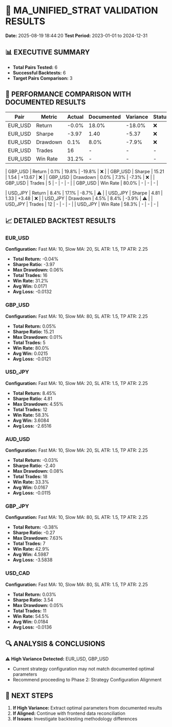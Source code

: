 # 🧪 MA_UNIFIED_STRAT VALIDATION RESULTS
**Date:** 2025-08-19 18:44:20
**Test Period:** 2023-01-01 to 2024-12-31

## 📊 EXECUTIVE SUMMARY

- **Total Pairs Tested:** 6
- **Successful Backtests:** 6
- **Target Pairs Comparison:** 3

## 🎯 PERFORMANCE COMPARISON WITH DOCUMENTED RESULTS

| Pair | Metric | Actual | Documented | Variance | Status |
|------|--------|--------|------------|----------|--------|
| EUR_USD | Return | -0.0% | 18.0% | -18.0% | ❌ |
| EUR_USD | Sharpe | -3.97 | 1.40 | -5.37 | ❌ |
| EUR_USD | Drawdown | 0.1% | 8.0% | -7.9% | ❌ |
| EUR_USD | Trades | 16 | - | - | - |
| EUR_USD | Win Rate | 31.2% | - | - | - |

| GBP_USD | Return | 0.1% | 19.8% | -19.8% | ❌ |
| GBP_USD | Sharpe | 15.21 | 1.54 | +13.67 | ❌ |
| GBP_USD | Drawdown | 0.0% | 7.3% | -7.3% | ❌ |
| GBP_USD | Trades | 5 | - | - | - |
| GBP_USD | Win Rate | 80.0% | - | - | - |

| USD_JPY | Return | 8.4% | 17.1% | -8.7% | ⚠️ |
| USD_JPY | Sharpe | 4.81 | 1.33 | +3.48 | ❌ |
| USD_JPY | Drawdown | 4.5% | 8.4% | -3.9% | ⚠️ |
| USD_JPY | Trades | 12 | - | - | - |
| USD_JPY | Win Rate | 58.3% | - | - | - |

## 📈 DETAILED BACKTEST RESULTS

### EUR_USD
**Configuration:** Fast MA: 10, Slow MA: 20, SL ATR: 1.5, TP ATR: 2.25

- **Total Return:** -0.04%
- **Sharpe Ratio:** -3.97
- **Max Drawdown:** 0.06%
- **Total Trades:** 16
- **Win Rate:** 31.2%
- **Avg Win:** 0.0171
- **Avg Loss:** -0.0132

### GBP_USD
**Configuration:** Fast MA: 10, Slow MA: 80, SL ATR: 1.5, TP ATR: 2.25

- **Total Return:** 0.05%
- **Sharpe Ratio:** 15.21
- **Max Drawdown:** 0.01%
- **Total Trades:** 5
- **Win Rate:** 80.0%
- **Avg Win:** 0.0215
- **Avg Loss:** -0.0121

### USD_JPY
**Configuration:** Fast MA: 10, Slow MA: 20, SL ATR: 1.5, TP ATR: 2.25

- **Total Return:** 8.45%
- **Sharpe Ratio:** 4.81
- **Max Drawdown:** 4.55%
- **Total Trades:** 12
- **Win Rate:** 58.3%
- **Avg Win:** 3.6084
- **Avg Loss:** -2.6516

### AUD_USD
**Configuration:** Fast MA: 10, Slow MA: 20, SL ATR: 1.5, TP ATR: 2.25

- **Total Return:** -0.03%
- **Sharpe Ratio:** -2.40
- **Max Drawdown:** 0.08%
- **Total Trades:** 18
- **Win Rate:** 33.3%
- **Avg Win:** 0.0167
- **Avg Loss:** -0.0115

### GBP_JPY
**Configuration:** Fast MA: 10, Slow MA: 80, SL ATR: 1.5, TP ATR: 2.25

- **Total Return:** -0.38%
- **Sharpe Ratio:** -0.27
- **Max Drawdown:** 7.63%
- **Total Trades:** 7
- **Win Rate:** 42.9%
- **Avg Win:** 4.5987
- **Avg Loss:** -3.5838

### USD_CAD
**Configuration:** Fast MA: 10, Slow MA: 80, SL ATR: 1.5, TP ATR: 2.25

- **Total Return:** 0.03%
- **Sharpe Ratio:** 3.54
- **Max Drawdown:** 0.05%
- **Total Trades:** 11
- **Win Rate:** 54.5%
- **Avg Win:** 0.0184
- **Avg Loss:** -0.0136

## 🔍 ANALYSIS & CONCLUSIONS

⚠️ **High Variance Detected:** EUR_USD, GBP_USD
- Current strategy configuration may not match documented optimal parameters
- Recommend proceeding to Phase 2: Strategy Configuration Alignment

## 🎯 NEXT STEPS

1. **If High Variance:** Extract optimal parameters from documented results
2. **If Aligned:** Continue with frontend data reconciliation
3. **If Issues:** Investigate backtesting methodology differences